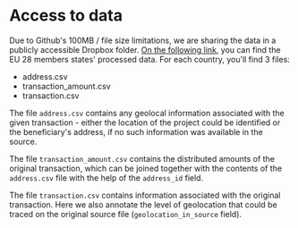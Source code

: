 # Access to data

Due to Github's 100MB / file size limitations, we are sharing the data in a publicly accessible Dropbox folder. [On the following link](https://www.dropbox.com/sh/m1z1yw0czrh5jfm/AADaFxRCzFDlXzomJwMe65bVa?dl=0), you can find the EU 28 members states' processed data. For each country, you'll find 3 files:

- address.csv
- transaction_amount.csv
- transaction.csv

The file `address.csv` contains any geolocal information associated with the given transaction - either the location of the project could be identified or the beneficiary's address, if no such information was available in the source.

The file `transaction_amount.csv` contains the distributed amounts of the original transaction, which can be joined together with the contents of the `address.csv` file with the help of the `address_id` field.

The file `transaction.csv` contains information associated with the original transaction. Here we also annotate the level of geolocation that could be traced on the original source file (`geolocation_in_source` field).

